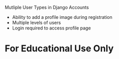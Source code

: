 Mutliple User Types in Django Accounts

- Ability to add a profile image during registration
- Multiple levels of users 
- Login required to access profile page


# For Educational Use Only